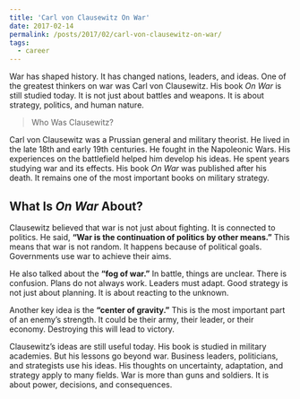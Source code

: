 ```yaml
---
title: 'Carl von Clausewitz On War'
date: 2017-02-14
permalink: /posts/2017/02/carl-von-clausewitz-on-war/
tags:
  - career
---
```


War has shaped history. It has changed nations, leaders, and ideas. One of the greatest thinkers on war was Carl von Clausewitz. His book *On War* is still studied today. It is not just about battles and weapons. It is about strategy, politics, and human nature.

> Who Was Clausewitz?

Carl von Clausewitz was a Prussian general and military theorist. He lived in the late 18th and early 19th centuries. He fought in the Napoleonic Wars. His experiences on the battlefield helped him develop his ideas. He spent years studying war and its effects. His book *On War* was published after his death. It remains one of the most important books on military strategy.

## What Is *On War* About?

Clausewitz believed that war is not just about fighting. It is connected to politics. He said, **“War is the continuation of politics by other means.”** This means that war is not random. It happens because of political goals. Governments use war to achieve their aims.

He also talked about the **“fog of war.”** In battle, things are unclear. There is confusion. Plans do not always work. Leaders must adapt. Good strategy is not just about planning. It is about reacting to the unknown.

Another key idea is the **“center of gravity.”** This is the most important part of an enemy’s strength. It could be their army, their leader, or their economy. Destroying this will lead to victory.

Clausewitz’s ideas are still useful today. His book is studied in military academies. But his lessons go beyond war. Business leaders, politicians, and strategists use his ideas. His thoughts on uncertainty, adaptation, and strategy apply to many fields. War is more than guns and soldiers. It is about power, decisions, and consequences. 
